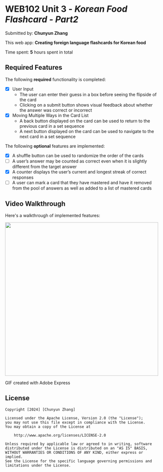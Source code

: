 # WEB102 Unit 3 - *Korean Food Flashcard - Part2*

Submitted by: **Chunyun Zhang**

This web app: **Creating foreign language flashcards for Korean food**

Time spent: **5** hours spent in total

## Required Features

The following **required** functionality is completed:

* [x] User Input
    - The user can enter their guess in a box before seeing the flipside of the card
    - Clicking on a submit button shows visual feedback about whether the answer was correct or incorrect
* [x] Moving Multiple Ways in the Card List
    - A back button displayed on the card can be used to return to the previous card in a set sequence
    - A next button displayed on the card can be used to navigate to the next card in a set sequence

The following **optional** features are implemented:

* [x] A shuffle button can be used to randomize the order of the cards
* [ ] A user’s answer may be counted as correct even when it is slightly different from the target answer
* [x] A counter displays the user’s current and longest streak of correct responses
* [ ] A user can mark a card that they have mastered and have it removed from the pool of answers as well as added to a list of mastered cards

## Video Walkthrough

Here's a walkthrough of implemented features:

<img src="https://github.com/CloudyZ524/CodePath-Web102/assets/124476559/e8797e06-d5cc-46cc-a738-5f22d759df94" width="500">

GIF created with Adobe Express

## License

    Copyright [2024] [Chunyun Zhang]

    Licensed under the Apache License, Version 2.0 (the "License");
    you may not use this file except in compliance with the License.
    You may obtain a copy of the License at

        http://www.apache.org/licenses/LICENSE-2.0

    Unless required by applicable law or agreed to in writing, software
    distributed under the License is distributed on an "AS IS" BASIS,
    WITHOUT WARRANTIES OR CONDITIONS OF ANY KIND, either express or implied.
    See the License for the specific language governing permissions and
    limitations under the License.
